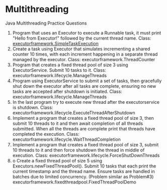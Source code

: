 # Multithreading
 Java Multithreading Practice Questions

1. Program that uses an Executor to execute a Runnable task, it must print "Hello from Executor!" followed by the current thread name. Class: [executorframework.SimpleTaskExecution](/src/executorframework/SimpleTaskExecution)
2. Create a task using Executor that simulates incrementing a shared counter 10 times, with each increment happening in a separate thread managed by the executor. Class: executorframework.ThreadCounter
3. Program that creates a fixed thread pool of size 3 using ExecutorService. Submit 10 tasks to it. Class: executorframework.lifecycle.ManageThreads
4. Program using ExecutorService to submit a set of tasks, then gracefully shut down the executor after all tasks are complete, ensuring no new tasks are accepted after shutdown is initiated. Class: executorframework.lifecycle.ManageThreads
5. In the last program try to execute new thread after the executorservice is shutdown. Class: executorframework.lifecycle.ExecuteThreadAfterShutdown
6. Implement a program that creates a fixed thread pool of size 3, then submit 10 threads to it and then await completion of all threads submitted. When all the threads are complete print that threads have completed the execution. Class:  executorframework.lifecycle.WaitThreadCompletion
7. Implement a program that creates a fixed thread pool of size 3, submit 10 threads to it and then force shutdown the thread in middle of execution. Class: executorframework.lifecycle.ForceShutDownThreads
8. o	Create a fixed thread pool of size 5 using Executors.newFixedThreadPool(). Submit 10 tasks that each print the current timestamp and the thread name. Ensure tasks are handled in batches due to limited concurrency. (Problem similar as Problem#3) executorframework.fixedthreadpool.FixedThreadPoolDemo
